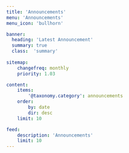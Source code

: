 ```yaml
---
title: 'Announcements'
menu: 'Announcements'
menu_icon: 'bullhorn'

banner:
  heading: 'Latest Announcement'
  summary: true
  class:  'summary'
      
sitemap:
    changefreq: monthly
    priority: 1.03

content:
    items:
        '@taxonomy.category': announcements
    order:
        by: date
        dir: desc
    limit: 10

feed:
    description: 'Announcements'
    limit: 10       
---
```

